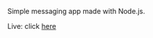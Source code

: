 Simple messaging app made with Node.js.

Live: click [here](https://serene-shore-07500.herokuapp.com/)
